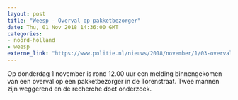 ```yaml
---
layout: post
title: "Weesp - Overval op pakketbezorger"
date: Thu, 01 Nov 2018 14:36:00 GMT
categories: 
- noord-holland 
- weesp 
externe_link: "https://www.politie.nl/nieuws/2018/november/1/03-overval-op-pakketbezorger.html"
---
```


Op donderdag 1 november is rond 12.00 uur een melding binnengekomen van een overval op een pakketbezorger  in de Torenstraat.  Twee mannen zijn weggerend en de recherche doet onderzoek.
